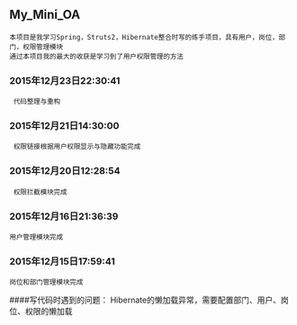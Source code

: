 ## My_Mini_OA
    本项目是我学习Spring，Struts2，Hibernate整合时写的练手项目，具有用户，岗位，部门，权限管理模块
    通过本项目我的最大的收获是学习到了用户权限管理的方法
    

### 2015年12月23日22:30:41
     代码整理与重构   
      
### 2015年12月21日14:30:00
     权限链接根据用户权限显示与隐藏功能完成
     
### 2015年12月20日12:28:54
     权限拦截模块完成
         
### 2015年12月16日21:36:39
    用户管理模块完成
     
### 2015年12月15日17:59:41
    岗位和部门管理模块完成
    
    
####写代码时遇到的问题：
    Hibernate的懒加载异常，需要配置部门、用户、岗位、权限的懒加载
    